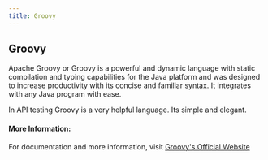```yaml
---
title: Groovy
---
```

## Groovy
Apache Groovy or Groovy is a powerful and dynamic language with static compilation and typing capabilities for the Java platform and was designed to increase productivity with its concise and familiar syntax. It integrates with any Java program with ease.

In API testing Groovy is a very helpful language. Its simple and elegant.

#### More Information:
For documentation and more information, visit [Groovy's Official Website](http://groovy-lang.org)
